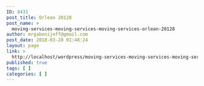 ```yaml
---
ID: 8431
post_title: Orlean 20128
post_name: >
  moving-services-moving-services-moving-services-orlean-20128
author: mrgabonijeff@gmail.com
post_date: 2018-03-28 01:48:24
layout: page
link: >
  http://localhost/wordpress/moving-services-moving-services-moving-services-orlean-20128/
published: true
tags: [ ]
categories: [ ]
---
```

